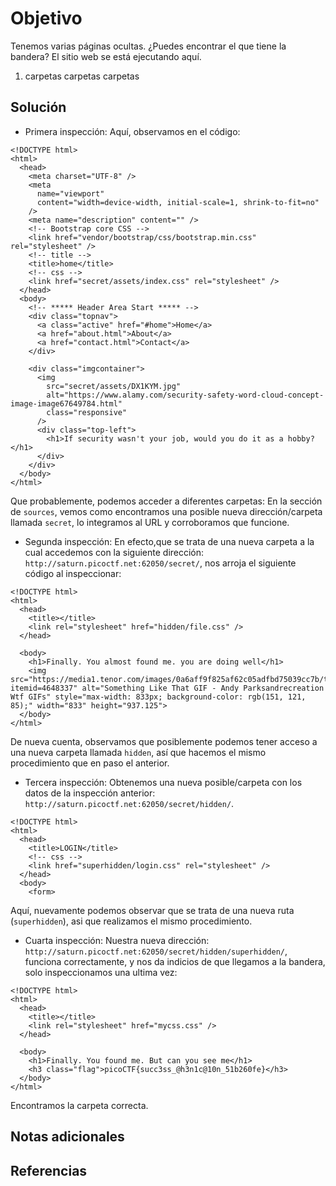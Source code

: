 # Objetivo

Tenemos varias páginas ocultas. ¿Puedes encontrar el que tiene la bandera?
El sitio web se está ejecutando aquí.
1. carpetas carpetas carpetas
## Solución

- Primera inspección:
Aquí, observamos en el código:
```
<!DOCTYPE html>
<html>
  <head>
    <meta charset="UTF-8" />
    <meta
      name="viewport"
      content="width=device-width, initial-scale=1, shrink-to-fit=no"
    />
    <meta name="description" content="" />
    <!-- Bootstrap core CSS -->
    <link href="vendor/bootstrap/css/bootstrap.min.css" rel="stylesheet" />
    <!-- title -->
    <title>home</title>
    <!-- css -->
    <link href="secret/assets/index.css" rel="stylesheet" />
  </head>
  <body>
    <!-- ***** Header Area Start ***** -->
    <div class="topnav">
      <a class="active" href="#home">Home</a>
      <a href="about.html">About</a>
      <a href="contact.html">Contact</a>
    </div>

    <div class="imgcontainer">
      <img
        src="secret/assets/DX1KYM.jpg"
        alt="https://www.alamy.com/security-safety-word-cloud-concept-image-image67649784.html"
        class="responsive"
      />
      <div class="top-left">
        <h1>If security wasn't your job, would you do it as a hobby?</h1>
      </div>
    </div>
  </body>
</html>
```
Que probablemente, podemos acceder a diferentes carpetas: En la sección de `sources`, vemos como encontramos una posible nueva dirección/carpeta llamada `secret`, lo integramos al URL y corroboramos que funcione.

- Segunda inspección:
En efecto,que se trata de una nueva carpeta a la cual accedemos con la siguiente dirección:
`http://saturn.picoctf.net:62050/secret/`, nos arroja el siguiente código al inspeccionar:
```
<!DOCTYPE html>
<html>
  <head>
    <title></title>
    <link rel="stylesheet" href="hidden/file.css" />
  </head>

  <body>
    <h1>Finally. You almost found me. you are doing well</h1>
    <img src="https://media1.tenor.com/images/0a6aff9f825af62c05adfbd75039cc7b/tenor.gif?itemid=4648337" alt="Something Like That GIF - Andy Parksandrecreation Wtf GIFs" style="max-width: 833px; background-color: rgb(151, 121, 85);" width="833" height="937.125">
  </body>
</html>
```
De nueva cuenta, observamos que posiblemente podemos tener acceso a una nueva carpeta llamada `hidden`, así que hacemos el mismo procedimiento que en paso el anterior.

- Tercera inspección:
Obtenemos una nueva posible/carpeta con los datos de la inspección anterior: `http://saturn.picoctf.net:62050/secret/hidden/`.
```
<!DOCTYPE html>
<html>
  <head>
    <title>LOGIN</title>
    <!-- css -->
    <link href="superhidden/login.css" rel="stylesheet" />
  </head>
  <body>
    <form>
```
Aquí, nuevamente podemos observar que se trata de una nueva ruta (`superhidden`), asi que realizamos el mismo procedimiento. 

- Cuarta inspección:
Nuestra nueva dirección: `http://saturn.picoctf.net:62050/secret/hidden/superhidden/`, funciona correctamente, y nos da indicios de que llegamos a la bandera, solo inspeccionamos una ultima vez:
```
<!DOCTYPE html>
<html>
  <head>
    <title></title>
    <link rel="stylesheet" href="mycss.css" />
  </head>

  <body>
    <h1>Finally. You found me. But can you see me</h1>
    <h3 class="flag">picoCTF{succ3ss_@h3n1c@10n_51b260fe}</h3>
  </body>
</html>
```
Encontramos la carpeta correcta.
## Notas adicionales


## Referencias

